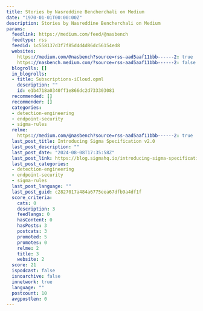 ```yaml
---
title: Stories by Nasreddine Bencherchali on Medium
date: "1970-01-01T00:00:00Z"
description: Stories by Nasreddine Bencherchali on Medium
params:
  feedlink: https://medium.com/feed/@nasbench
  feedtype: rss
  feedid: 1c558137d3f7f85d4d4d86dc56154ed8
  websites:
    https://medium.com/@nasbench?source=rss-aad5aaf11bbb------2: true
    https://nasbench.medium.com/?source=rss-aad5aaf11bbb------2: false
  blogrolls: []
  in_blogrolls:
  - title: Subscriptions-iCloud.opml
    description: ""
    id: e1b4718a0340ff1e866dc2d733303081
  recommended: []
  recommender: []
  categories:
  - detection-engineering
  - endpoint-security
  - sigma-rules
  relme:
    https://medium.com/@nasbench?source=rss-aad5aaf11bbb------2: true
  last_post_title: Introducing Sigma Specification v2.0
  last_post_description: ""
  last_post_date: "2024-08-08T17:35:58Z"
  last_post_link: https://blog.sigmahq.io/introducing-sigma-specification-v2-0-25f81a926ff0?source=rss-aad5aaf11bbb------2
  last_post_categories:
  - detection-engineering
  - endpoint-security
  - sigma-rules
  last_post_language: ""
  last_post_guid: c2827017a484a6775eea67dfb9a4df1f
  score_criteria:
    cats: 0
    description: 3
    feedlangs: 0
    hasContent: 0
    hasPosts: 3
    postcats: 3
    promoted: 5
    promotes: 0
    relme: 2
    title: 3
    website: 2
  score: 21
  ispodcast: false
  isnoarchive: false
  innetwork: true
  language: ""
  postcount: 10
  avgpostlen: 0
---
```

